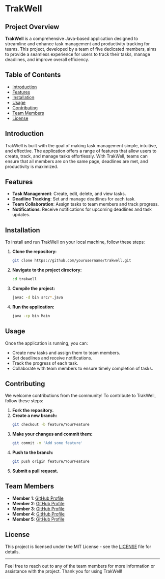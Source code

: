# TrakWell

## Project Overview

**TrakWell** is a comprehensive Java-based application designed to streamline and enhance task management and productivity tracking for teams. This project, developed by a team of five dedicated members, aims to provide a seamless experience for users to track their tasks, manage deadlines, and improve overall efficiency.

## Table of Contents

- [Introduction](#introduction)
- [Features](#features)
- [Installation](#installation)
- [Usage](#usage)
- [Contributing](#contributing)
- [Team Members](#team-members)
- [License](#license)

## Introduction

TrakWell is built with the goal of making task management simple, intuitive, and effective. The application offers a range of features that allow users to create, track, and manage tasks effortlessly. With TrakWell, teams can ensure that all members are on the same page, deadlines are met, and productivity is maximized.

## Features

- **Task Management**: Create, edit, delete, and view tasks.
- **Deadline Tracking**: Set and manage deadlines for each task.
- **Team Collaboration**: Assign tasks to team members and track progress.
- **Notifications**: Receive notifications for upcoming deadlines and task updates.

## Installation

To install and run TrakWell on your local machine, follow these steps:

1. **Clone the repository:**
    ```sh
    git clone https://github.com/yourusername/trakwell.git
    ```

2. **Navigate to the project directory:**
    ```sh
    cd trakwell
    ```

3. **Compile the project:**
    ```sh
    javac -d bin src/*.java
    ```

4. **Run the application:**
    ```sh
    java -cp bin Main
    ```

## Usage

Once the application is running, you can:

- Create new tasks and assign them to team members.
- Set deadlines and receive notifications.
- Track the progress of each task.
- Collaborate with team members to ensure timely completion of tasks.

## Contributing

We welcome contributions from the community! To contribute to TrakWell, follow these steps:

1. **Fork the repository.**
2. **Create a new branch:**
    ```sh
    git checkout -b feature/YourFeature
    ```
3. **Make your changes and commit them:**
    ```sh
    git commit -m 'Add some feature'
    ```
4. **Push to the branch:**
    ```sh
    git push origin feature/YourFeature
    ```
5. **Submit a pull request.**

## Team Members

- **Member 1**: [GitHub Profile](https://github.com/Yogesh25900)
- **Member 2**: [GitHub Profile](https://github.com/dhakalsundar)
- **Member 3**: [GitHub Profile](https://github.com/RijanRegmi)
- **Member 4**: [GitHub Profile](https://github.com/member4)
- **Member 5**: [GitHub Profile](https://github.com/member5)

## License

This project is licensed under the MIT License - see the [LICENSE](LICENSE) file for details.

---

Feel free to reach out to any of the team members for more information or assistance with the project. Thank you for using TrakWell!
